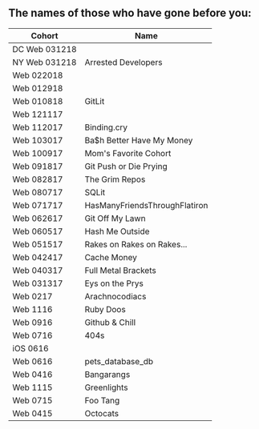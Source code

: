 ## The names of those who have gone before you:


|  Cohort       | Name                      |
| ------------- | ------------------------- | 
| DC Web 031218 |  
| NY Web 031218 |  Arrested Developers | 
| Web 022018    | 
| Web 012918    |  
| Web 010818    |  GitLit
| Web 121117    |  
| Web 112017    | Binding.cry               |
| Web 103017    | Ba$h Better Have My Money |
| Web 100917    | Mom's Favorite Cohort     |
| Web 091817    | Git Push or Die Prying    |
| Web 082817    | The Grim Repos            |
| Web 080717    | SQLit                     |
| Web 071717    | HasManyFriendsThroughFlatiron|
| Web 062617    | Git Off My Lawn           |
| Web 060517    | Hash Me Outside           |
| Web 051517    | Rakes on Rakes on Rakes...|
| Web 042417    | Cache Money               |
| Web 040317    | Full Metal Brackets       |
| Web 031317    | Eys on the Prys           |
| Web 0217      | Arachnocodiacs            |
| Web 1116      | Ruby Doos                 |
| Web 0916      | Github & Chill            |
| Web 0716      | 404s                      |
| iOS 0616      | 
| Web 0616      | pets_database_db          |
| Web 0416      | Bangarangs                |
| Web 1115      | Greenlights               |
| Web 0715      | Foo Tang                  |
| Web 0415      | Octocats                  |
